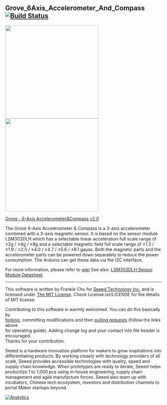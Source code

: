 ## Grove_6Axis_Accelerometer_And_Compass  [![Build Status](https://travis-ci.com/Seeed-Studio/Grove_6Axis_Accelerometer_And_Compass_v2.svg?branch=master)](https://travis-ci.com/Seeed-Studio/Grove_6Axis_Accelerometer_And_Compass_v2)

<img src=https://statics3.seeedstudio.com/product/101020081%201_01.jpg width=300> <img src=https://statics3.seeedstudio.com/product/101020081%201_02.jpg width=300>

[Grove - 6-Axis Accelerometer&Compass v2.0](https://www.seeedstudio.com/s/Grove-6-Axis-Accelerometer%26Compass-v2.0-p-2476.html)


The Grove 6-Axis Accelerometer & Compass is a 3-axis accelerometer combined with a 3-axis magnetic sensor.  It is based on the sensor module LSM303DLH which has a selectable linear acceleration full scale range of ±2g / ±4g / ±8g and a selectable magnetic field full scale range of ±1.3 /±1.9 / ±2.5 / ±4.0 / ±4.7 / ±5.6 / ±8.1 gauss. Both the magnetic parts and the accelerometer parts can be powered down separately to reduce the power consumption. The Arduino can get these data via the I2C interface.

For more information, please refer to [wiki][1]
See also: [LSM303DLH Sensor Module Datasheet][2]

----
This software is written by Frankie Chu for [Seeed Technology Inc.](http://www.seeed.cc) and is licensed under [The MIT License](http://opensource.org/licenses/mit-license.php). Check License.txt/LICENSE for the details of MIT license.<br>

Contributing to this software is warmly welcomed. You can do this basically by<br>
[forking](https://help.github.com/articles/fork-a-repo), committing modifications and then [pulling requests](https://help.github.com/articles/using-pull-requests) (follow the links above<br>
for operating guide). Adding change log and your contact into file header is encouraged.<br>
Thanks for your contribution.

Seeed is a hardware innovation platform for makers to grow inspirations into differentiating products. By working closely with technology providers of all scale, Seeed provides accessible technologies with quality, speed and supply chain knowledge. When prototypes are ready to iterate, Seeed helps productize 1 to 1,000 pcs using in-house engineering, supply chain management and agile manufacture forces. Seeed also team up with incubators, Chinese tech ecosystem, investors and distribution channels to portal Maker startups beyond.


[1]:http://wiki.seeedstudio.com/Grove-6-Axis_AccelerometerAndCompass_V2.0/
[2]:https://raw.githubusercontent.com/SeeedDocument/Grove-6-Axis_AccelerometerAndCompass_V2.0/master/res/LSM303D_datasheet.pdf

[![Analytics](https://ga-beacon.appspot.com/UA-46589105-3/6Axis_Accelerometer_And_Compass_v2)](https://github.com/igrigorik/ga-beacon)
